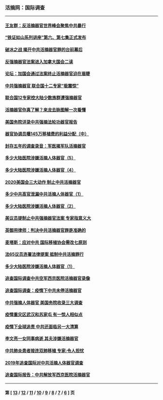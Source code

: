 ### 活摘网：国际调查
---
#### [王友群：反活摘器官世界峰会聚焦中共暴行](../../pages/nf5947/n13250738.md?03310430) 
#### [“铁证如山系列讲座”第六、第七集正式发布](../../pages/nf5947/n13106287.md?03310430) 
#### [破冰之战 揭开中共活摘器官罪的台前幕后](../../pages/nf5947/n13082457.md?03310430) 
#### [反强摘器官法案进入加拿大国会二读](../../pages/nf5947/n13033450.md?03310430) 
#### [论坛：加国会通过法案终止活摘器官迫在眉睫](../../pages/nf5947/n13029839.md?03310430) 
#### [中共强摘器官 联合国十二专家“极震惊”](../../pages/nf5947/n13024313.md?03310430) 
#### [联合国12专家控大陆少数族群遭强摘器官](../../pages/nf5947/n13023877.md?03310430) 
#### [活摘器官你真了解？来龙去脉图解一次看懂](../../pages/nf5947/n13013820.md?03310430) 
#### [美国务院详录中共强摘法轮功器官报告](../../pages/nf5947/n12944519.md?03310430) 
#### [器官协调员曝145万移植费的利益分配（中）](../../pages/nf5947/n12894547.md?03310430) 
#### [封存五年的调查录音：军医揭军队活摘器官](../../pages/nf5947/n12798692.md?03310430) 
#### [多少大陆医院涉嫌活摘人体器官（5）](../../pages/nf5947/n12768383.md?03310430) 
#### [多少大陆医院涉嫌活摘人体器官（4）](../../pages/nf5947/n12664434.md?03310430) 
#### [2020美国会三大动作 制止中共活摘器官](../../pages/nf5947/n12682004.md?03310430) 
#### [多少中共高官泄漏中共活摘人体器官（1）](../../pages/nf5947/n12671234.md?03310430) 
#### [多少大陆医院涉嫌活摘人体器官（2）](../../pages/nf5947/n12655589.md?03310430) 
#### [美议员提制止中共强摘器官法案 专家指意义大](../../pages/nf5947/n12630561.md?03310430) 
#### [英御用律师：判决中共活摘器官罪是准确的](../../pages/nf5947/n12580740.md?03310430) 
#### [麦塔斯：应对中共 国际移植协会需改七原则](../../pages/nf5947/n12514711.md?03310430) 
#### [法65议员连署法律提案 抵制中共活摘罪行](../../pages/nf5947/n12437047.md?03310430) 
#### [多少大陆医院涉嫌活摘人体器官（1）](../../pages/nf5947/n12414284.md?03310430) 
#### [追查国际调查中共空军西京医院活摘器官录像](../../pages/nf5947/n12348837.md?03310430) 
#### [追查国际调查：疫情下中共未停活摘器官](../../pages/nf5947/n12273415.md?03310430) 
#### [中共强摘人体器官 美国务院收录三大调查](../../pages/nf5947/n12181488.md?03310430) 
#### [疫情重灾区武汉和苏家屯 有一惊人相似点](../../pages/nf5947/n12150824.md?03310430) 
#### [疫情下全球追责 中共还面临另一大清算](../../pages/nf5947/n12070397.md?03310430) 
#### [李文亮一女同事病逝 其夫涉嫌活摘器官](../../pages/nf5947/n11957882.md?03310430) 
#### [中共肺炎患者接连双肺移植 专家:令人担忧](../../pages/nf5947/n11945516.md?03310430) 
#### [2019年追查国际对中共活摘人体器官调查](../../pages/nf5947/n11917733.md?03310430) 
#### [追查国际报告：中共解放军西京医院活摘器官](../../pages/nf5947/n11838359.md?03310430) 

---
#### 第 [ [13](./13.md?03310430) / [12](./12.md?03310430) / [11](./11.md?03310430) / [10](./10.md?03310430) / [9](./9.md?03310430) / [8](./8.md?03310430) / [7](./7.md?03310430) / [6](./6.md?03310430) ] 页
